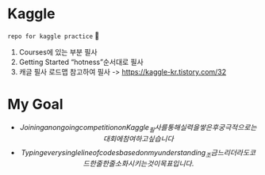 # Kaggle

`repo for kaggle practice` 🤩

1. Courses에 있는 부분 필사 
2. Getting Started “hotness”순서대로 필사
3. 캐글 필사 로드맵 참고하여 필사 -> https://kaggle-kr.tistory.com/32


# My Goal
- $$Joining an ongoing competition on Kaggle_필사를 통해 실력을 쌓은 후 궁극적으로는 대회에 참여하고 싶습니다$$
- $$Typing every single line of codes based on my understanding_조금 느리더라도 코드 한줄 한줄 소화시키는 것이 목표입니다.$$
